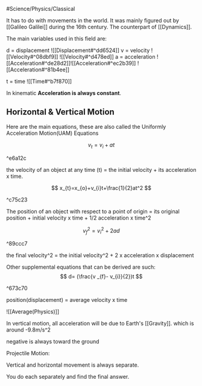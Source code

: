 #Science/Physics/Classical 

It has to do with movements in the world. It was mainly figured out by [[Galileo Galilei]] during the 16th century. The counterpart of [[Dynamics]].

The main variables used in this field are:

d = displacement ![[Displacement#^dd6524]]
v = velocity ![[Velocity#^08dbf9]] ![[Velocity#^d478ed]]
a = acceleration ![[Acceleration#^de28d2]]![[Acceleration#^ec2b39]]
![[Acceleration#^81b4ee]]

t = time ![[Time#^b7f870]]

In kinematic __Acceleration is always constant__.

## Horizontal & Vertical Motion

Here are the main equations, these are also called the Uniformly Acceleration Motion(UAM) Equations 

$$
v_{t}= v_{i} + at
$$

^e6a12c

the velocity of an object at any time (t) = the initial velocity + its acceleration x time.

$$
x_{t}=x_{o}+v_{i}t+\frac{1}{2}at^2
$$

^c75c23

The position of an object with respect to a point of origin = its original position + initial velocity x time + 1/2 acceleration x time^2

$$
v_{f}^2 = v_{i}^2 + 2ad
$$

^89ccc7

the final velocity^2 = the initial velocity^2 + 2 x acceleration x displacement

Other supplemental equations that can be derived are such:
$$
d= (\frac{v _{f}- v_{i}}{2})t
$$

^673c70

position(displacement) = average velocity x time

![[Average(Physics)]]


In vertical motion, all acceleration will be due to Earth's [[Gravity]]. which is around -9.8m/s^2

negative is always toward the ground

Projectile Motion:

Vertical and horizontal movement is always separate.

You do each separately and find the final answer.